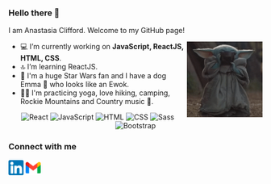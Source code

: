 ### Hello there 👋

I am Anastasia Clifford.
Welcome to my GitHub page! 

<img align="right" width=150 src="grogu.gif" />
	
- 💻 I’m currently working on **JavaScript, ReactJS, HTML, CSS**.
- 🔝 I’m learning ReactJS.
- 💫 I'm a huge Star Wars fan and I have a dog Emma 🐾 who looks like an Ewok.
- 🧘‍♀️ I'm practicing yoga, love hiking, camping, Rockie Mountains and Country music 🎵. 


<div align="center">
	<img width="40" src="https://user-images.githubusercontent.com/25181517/183897015-94a058a6-b86e-4e42-a37f-bf92061753e5.png" alt="React" title="React"/>
	<img width="40" src="https://user-images.githubusercontent.com/25181517/117447155-6a868a00-af3d-11eb-9cfe-245df15c9f3f.png" alt="JavaScript" title="JavaScript"/>
	<img width="40" src="https://user-images.githubusercontent.com/25181517/192158954-f88b5814-d510-4564-b285-dff7d6400dad.png" alt="HTML" title="HTML"/>
	<img width="40" src="https://user-images.githubusercontent.com/25181517/183898674-75a4a1b1-f960-4ea9-abcb-637170a00a75.png" alt="CSS" title="CSS"/>
	<img width="40" src="https://user-images.githubusercontent.com/25181517/192158956-48192682-23d5-4bfc-9dfb-6511ade346bc.png" alt="Sass" title="Sass"/>
	<img width="40" src="https://user-images.githubusercontent.com/25181517/183898054-b3d693d4-dafb-4808-a509-bab54cf5de34.png" alt="Bootstrap" title="Bootstrap"/>
</div>


### Connect with me
<a href="" title="Follow me on Linkedin">
  <img
    width="30"
    alt="Follow me on Linkedin"
    src="linkedin.png"
  /></a>
<a href="mailto:anastasiaclifford95@gmail.com" title="Email me">
  <img
    width="30"
    alt="Email me"
    src="gmail.png"
  /></a>

